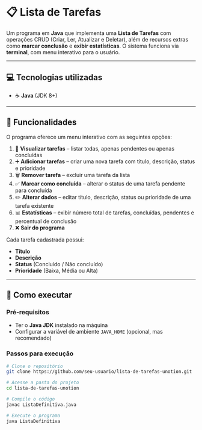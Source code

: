 # 📋 Lista de Tarefas 

Um programa em **Java** que implementa uma **Lista de Tarefas** com operações CRUD (Criar, Ler, Atualizar e Deletar), além de recursos extras como **marcar conclusão** e **exibir estatísticas**. O sistema funciona via **terminal**, com menu interativo para o usuário.  

---

## 💻 Tecnologias utilizadas  

- ☕ **Java** (JDK 8+)  

---

## 📜 Funcionalidades  

O programa oferece um menu interativo com as seguintes opções:  

1. 📖 **Visualizar tarefas** – listar todas, apenas pendentes ou apenas concluídas  
2. ➕ **Adicionar tarefas** – criar uma nova tarefa com título, descrição, status e prioridade  
3. 🗑️ **Remover tarefa** – excluir uma tarefa da lista  
4. ✅ **Marcar como concluída** – alterar o status de uma tarefa pendente para concluída  
5. ✏️ **Alterar dados** – editar título, descrição, status ou prioridade de uma tarefa existente  
6. 📊 **Estatísticas** – exibir número total de tarefas, concluídas, pendentes e percentual de conclusão  
7. ❌ **Sair do programa**  

Cada tarefa cadastrada possui:  
- **Título**  
- **Descrição**  
- **Status** (Concluído / Não concluído)  
- **Prioridade** (Baixa, Média ou Alta)  

---

## 🚀 Como executar  

### Pré-requisitos  
- Ter o **Java JDK** instalado na máquina  
- Configurar a variável de ambiente `JAVA_HOME` (opcional, mas recomendado)  

### Passos para execução  

```bash
# Clone o repositório
git clone https://github.com/seu-usuario/lista-de-tarefas-unotion.git

# Acesse a pasta do projeto
cd lista-de-tarefas-unotion

# Compile o código
javac ListaDefinitiva.java

# Execute o programa
java ListaDefinitiva
